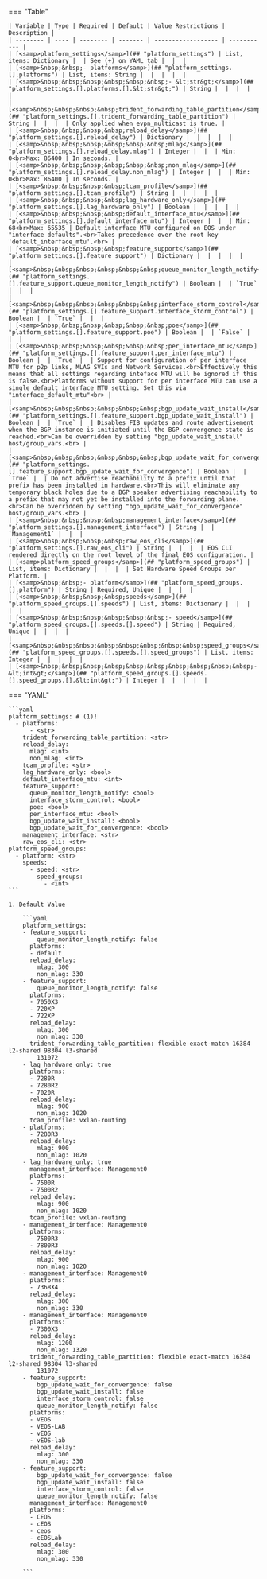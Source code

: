 <!--
  ~ Copyright (c) 2023 Arista Networks, Inc.
  ~ Use of this source code is governed by the Apache License 2.0
  ~ that can be found in the LICENSE file.
  -->
=== "Table"

    | Variable | Type | Required | Default | Value Restrictions | Description |
    | -------- | ---- | -------- | ------- | ------------------ | ----------- |
    | [<samp>platform_settings</samp>](## "platform_settings") | List, items: Dictionary |  | See (+) on YAML tab |  |  |
    | [<samp>&nbsp;&nbsp;- platforms</samp>](## "platform_settings.[].platforms") | List, items: String |  |  |  |  |
    | [<samp>&nbsp;&nbsp;&nbsp;&nbsp;&nbsp;&nbsp;- &lt;str&gt;</samp>](## "platform_settings.[].platforms.[].&lt;str&gt;") | String |  |  |  |  |
    | [<samp>&nbsp;&nbsp;&nbsp;&nbsp;trident_forwarding_table_partition</samp>](## "platform_settings.[].trident_forwarding_table_partition") | String |  |  |  | Only applied when evpn_multicast is true. |
    | [<samp>&nbsp;&nbsp;&nbsp;&nbsp;reload_delay</samp>](## "platform_settings.[].reload_delay") | Dictionary |  |  |  |  |
    | [<samp>&nbsp;&nbsp;&nbsp;&nbsp;&nbsp;&nbsp;mlag</samp>](## "platform_settings.[].reload_delay.mlag") | Integer |  |  | Min: 0<br>Max: 86400 | In seconds. |
    | [<samp>&nbsp;&nbsp;&nbsp;&nbsp;&nbsp;&nbsp;non_mlag</samp>](## "platform_settings.[].reload_delay.non_mlag") | Integer |  |  | Min: 0<br>Max: 86400 | In seconds. |
    | [<samp>&nbsp;&nbsp;&nbsp;&nbsp;tcam_profile</samp>](## "platform_settings.[].tcam_profile") | String |  |  |  |  |
    | [<samp>&nbsp;&nbsp;&nbsp;&nbsp;lag_hardware_only</samp>](## "platform_settings.[].lag_hardware_only") | Boolean |  |  |  |  |
    | [<samp>&nbsp;&nbsp;&nbsp;&nbsp;default_interface_mtu</samp>](## "platform_settings.[].default_interface_mtu") | Integer |  |  | Min: 68<br>Max: 65535 | Default interface MTU configured on EOS under "interface defaults".<br>Takes precedence over the root key 'default_interface_mtu'.<br> |
    | [<samp>&nbsp;&nbsp;&nbsp;&nbsp;feature_support</samp>](## "platform_settings.[].feature_support") | Dictionary |  |  |  |  |
    | [<samp>&nbsp;&nbsp;&nbsp;&nbsp;&nbsp;&nbsp;queue_monitor_length_notify</samp>](## "platform_settings.[].feature_support.queue_monitor_length_notify") | Boolean |  | `True` |  |  |
    | [<samp>&nbsp;&nbsp;&nbsp;&nbsp;&nbsp;&nbsp;interface_storm_control</samp>](## "platform_settings.[].feature_support.interface_storm_control") | Boolean |  | `True` |  |  |
    | [<samp>&nbsp;&nbsp;&nbsp;&nbsp;&nbsp;&nbsp;poe</samp>](## "platform_settings.[].feature_support.poe") | Boolean |  | `False` |  |  |
    | [<samp>&nbsp;&nbsp;&nbsp;&nbsp;&nbsp;&nbsp;per_interface_mtu</samp>](## "platform_settings.[].feature_support.per_interface_mtu") | Boolean |  | `True` |  | Support for configuration of per interface MTU for p2p links, MLAG SVIs and Network Services.<br>Effectively this means that all settings regarding inteface MTU will be ignored if this is false.<br>Platforms without support for per interface MTU can use a single default interface MTU setting. Set this via "interface_default_mtu"<br> |
    | [<samp>&nbsp;&nbsp;&nbsp;&nbsp;&nbsp;&nbsp;bgp_update_wait_install</samp>](## "platform_settings.[].feature_support.bgp_update_wait_install") | Boolean |  | `True` |  | Disables FIB updates and route advertisement when the BGP instance is initiated until the BGP convergence state is reached.<br>Can be overridden by setting "bgp_update_wait_install" host/group_vars.<br> |
    | [<samp>&nbsp;&nbsp;&nbsp;&nbsp;&nbsp;&nbsp;bgp_update_wait_for_convergence</samp>](## "platform_settings.[].feature_support.bgp_update_wait_for_convergence") | Boolean |  | `True` |  | Do not advertise reachability to a prefix until that prefix has been installed in hardware.<br>This will eliminate any temporary black holes due to a BGP speaker advertising reachability to a prefix that may not yet be installed into the forwarding plane.<br>Can be overridden by setting "bgp_update_wait_for_convergence" host/group_vars.<br> |
    | [<samp>&nbsp;&nbsp;&nbsp;&nbsp;management_interface</samp>](## "platform_settings.[].management_interface") | String |  | `Management1` |  |  |
    | [<samp>&nbsp;&nbsp;&nbsp;&nbsp;raw_eos_cli</samp>](## "platform_settings.[].raw_eos_cli") | String |  |  |  | EOS CLI rendered directly on the root level of the final EOS configuration. |
    | [<samp>platform_speed_groups</samp>](## "platform_speed_groups") | List, items: Dictionary |  |  |  | Set Hardware Speed Groups per Platform. |
    | [<samp>&nbsp;&nbsp;- platform</samp>](## "platform_speed_groups.[].platform") | String | Required, Unique |  |  |  |
    | [<samp>&nbsp;&nbsp;&nbsp;&nbsp;speeds</samp>](## "platform_speed_groups.[].speeds") | List, items: Dictionary |  |  |  |  |
    | [<samp>&nbsp;&nbsp;&nbsp;&nbsp;&nbsp;&nbsp;- speed</samp>](## "platform_speed_groups.[].speeds.[].speed") | String | Required, Unique |  |  |  |
    | [<samp>&nbsp;&nbsp;&nbsp;&nbsp;&nbsp;&nbsp;&nbsp;&nbsp;speed_groups</samp>](## "platform_speed_groups.[].speeds.[].speed_groups") | List, items: Integer |  |  |  |  |
    | [<samp>&nbsp;&nbsp;&nbsp;&nbsp;&nbsp;&nbsp;&nbsp;&nbsp;&nbsp;&nbsp;- &lt;int&gt;</samp>](## "platform_speed_groups.[].speeds.[].speed_groups.[].&lt;int&gt;") | Integer |  |  |  |  |

=== "YAML"

    ```yaml
    platform_settings: # (1)!
      - platforms:
          - <str>
        trident_forwarding_table_partition: <str>
        reload_delay:
          mlag: <int>
          non_mlag: <int>
        tcam_profile: <str>
        lag_hardware_only: <bool>
        default_interface_mtu: <int>
        feature_support:
          queue_monitor_length_notify: <bool>
          interface_storm_control: <bool>
          poe: <bool>
          per_interface_mtu: <bool>
          bgp_update_wait_install: <bool>
          bgp_update_wait_for_convergence: <bool>
        management_interface: <str>
        raw_eos_cli: <str>
    platform_speed_groups:
      - platform: <str>
        speeds:
          - speed: <str>
            speed_groups:
              - <int>
    ```

    1. Default Value

        ```yaml
        platform_settings:
        - feature_support:
            queue_monitor_length_notify: false
          platforms:
          - default
          reload_delay:
            mlag: 300
            non_mlag: 330
        - feature_support:
            queue_monitor_length_notify: false
          platforms:
          - 7050X3
          - 720XP
          - 722XP
          reload_delay:
            mlag: 300
            non_mlag: 330
          trident_forwarding_table_partition: flexible exact-match 16384 l2-shared 98304 l3-shared
            131072
        - lag_hardware_only: true
          platforms:
          - 7280R
          - 7280R2
          - 7020R
          reload_delay:
            mlag: 900
            non_mlag: 1020
          tcam_profile: vxlan-routing
        - platforms:
          - 7280R3
          reload_delay:
            mlag: 900
            non_mlag: 1020
        - lag_hardware_only: true
          management_interface: Management0
          platforms:
          - 7500R
          - 7500R2
          reload_delay:
            mlag: 900
            non_mlag: 1020
          tcam_profile: vxlan-routing
        - management_interface: Management0
          platforms:
          - 7500R3
          - 7800R3
          reload_delay:
            mlag: 900
            non_mlag: 1020
        - management_interface: Management0
          platforms:
          - 7368X4
          reload_delay:
            mlag: 300
            non_mlag: 330
        - management_interface: Management0
          platforms:
          - 7300X3
          reload_delay:
            mlag: 1200
            non_mlag: 1320
          trident_forwarding_table_partition: flexible exact-match 16384 l2-shared 98304 l3-shared
            131072
        - feature_support:
            bgp_update_wait_for_convergence: false
            bgp_update_wait_install: false
            interface_storm_control: false
            queue_monitor_length_notify: false
          platforms:
          - VEOS
          - VEOS-LAB
          - vEOS
          - vEOS-lab
          reload_delay:
            mlag: 300
            non_mlag: 330
        - feature_support:
            bgp_update_wait_for_convergence: false
            bgp_update_wait_install: false
            interface_storm_control: false
            queue_monitor_length_notify: false
          management_interface: Management0
          platforms:
          - CEOS
          - cEOS
          - ceos
          - cEOSLab
          reload_delay:
            mlag: 300
            non_mlag: 330

        ```
